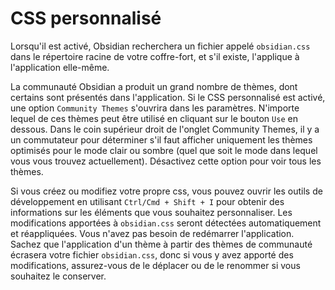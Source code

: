 # CSS personnalisé

Lorsqu'il est activé, Obsidian recherchera un fichier appelé `obsidian.css` dans le répertoire racine de votre coffre-fort, et s'il existe, l'applique à l'application elle-même.

La communauté Obsidian a produit un grand nombre de thèmes, dont certains sont présentés dans l'application. Si le CSS personnalisé est activé, une option `Community Themes` s'ouvrira dans les paramètres. N'importe lequel de ces thèmes peut être utilisé en cliquant sur le bouton `Use` en dessous. Dans le coin supérieur droit de l'onglet Community Themes, il y a un commutateur pour déterminer s'il faut afficher uniquement les thèmes optimisés pour le mode clair ou sombre (quel que soit le mode dans lequel vous vous trouvez actuellement). Désactivez cette option pour voir tous les thèmes.

Si vous créez ou modifiez votre propre css, vous pouvez ouvrir les outils de développement en utilisant `Ctrl/Cmd + Shift + I` pour obtenir des informations sur les éléments que vous souhaitez personnaliser. Les modifications apportées à `obsidian.css` seront détectées automatiquement et réappliquées. Vous n'avez pas besoin de redémarrer l'application. Sachez que l'application d'un thème à partir des thèmes de communauté écrasera votre fichier `obsidian.css`, donc si vous y avez apporté des modifications, assurez-vous de le déplacer ou de le renommer si vous souhaitez le conserver.

